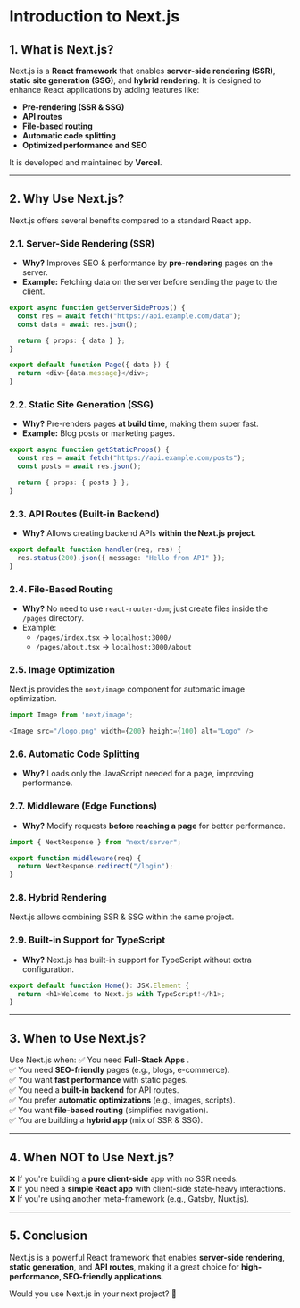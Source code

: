 # Introduction to Next.js

## 1. What is Next.js?

Next.js is a **React framework** that enables **server-side rendering (SSR)**, **static site generation (SSG)**, and **hybrid rendering**. It is designed to enhance React applications by adding features like:

- **Pre-rendering (SSR & SSG)**
- **API routes**
- **File-based routing**
- **Automatic code splitting**
- **Optimized performance and SEO**

It is developed and maintained by **Vercel**.

---

## 2. Why Use Next.js?

Next.js offers several benefits compared to a standard React app.

### 2.1. Server-Side Rendering (SSR)

- **Why?** Improves SEO & performance by **pre-rendering** pages on the server.
- **Example:** Fetching data on the server before sending the page to the client.

```ts
export async function getServerSideProps() {
  const res = await fetch("https://api.example.com/data");
  const data = await res.json();

  return { props: { data } };
}

export default function Page({ data }) {
  return <div>{data.message}</div>;
}
```

### 2.2. Static Site Generation (SSG)

- **Why?** Pre-renders pages **at build time**, making them super fast.
- **Example:** Blog posts or marketing pages.

```ts
export async function getStaticProps() {
  const res = await fetch("https://api.example.com/posts");
  const posts = await res.json();

  return { props: { posts } };
}
```

### 2.3. API Routes (Built-in Backend)

- **Why?** Allows creating backend APIs **within the Next.js project**.

```ts
export default function handler(req, res) {
  res.status(200).json({ message: "Hello from API" });
}
```

### 2.4. File-Based Routing

- **Why?** No need to use `react-router-dom`; just create files inside the `/pages` directory.
- Example:
  - `/pages/index.tsx` → `localhost:3000/`
  - `/pages/about.tsx` → `localhost:3000/about`

### 2.5. Image Optimization

Next.js provides the `next/image` component for automatic image optimization.

```ts
import Image from 'next/image';

<Image src="/logo.png" width={200} height={100} alt="Logo" />
```

### 2.6. Automatic Code Splitting

- **Why?** Loads only the JavaScript needed for a page, improving performance.

### 2.7. Middleware (Edge Functions)

- **Why?** Modify requests **before reaching a page** for better performance.

```ts
import { NextResponse } from "next/server";

export function middleware(req) {
  return NextResponse.redirect("/login");
}
```

### 2.8. Hybrid Rendering

Next.js allows combining SSR & SSG within the same project.

### 2.9. Built-in Support for TypeScript

- **Why?** Next.js has built-in support for TypeScript without extra configuration.

```ts
export default function Home(): JSX.Element {
  return <h1>Welcome to Next.js with TypeScript!</h1>;
}
```

---

## 3. When to Use Next.js?

Use Next.js when:
✅ You need **Full-Stack Apps** .  
✅ You need **SEO-friendly** pages (e.g., blogs, e-commerce).  
✅ You want **fast performance** with static pages.  
✅ You need a **built-in backend** for API routes.  
✅ You prefer **automatic optimizations** (e.g., images, scripts).  
✅ You want **file-based routing** (simplifies navigation).  
✅ You are building a **hybrid app** (mix of SSR & SSG).  

---

## 4. When NOT to Use Next.js?

❌ If you're building a **pure client-side** app with no SSR needs.  
❌ If you need a **simple React app** with client-side state-heavy interactions.  
❌ If you're using another meta-framework (e.g., Gatsby, Nuxt.js).  

---

## 5. Conclusion

Next.js is a powerful React framework that enables **server-side rendering**, **static generation**, and **API routes**, making it a great choice for **high-performance, SEO-friendly applications**.

Would you use Next.js in your next project? 🚀

